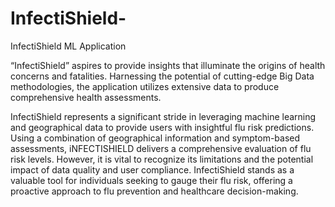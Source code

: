 # InfectiShield-
InfectiShield  ML Application

“InfectiShield”  aspires to provide insights that illuminate the origins of health concerns and fatalities. Harnessing the potential of cutting-edge Big Data methodologies, the application utilizes extensive data to produce comprehensive health assessments.

InfectiShield represents a significant stride in leveraging machine learning and geographical data to provide users with insightful flu risk predictions. Using a combination of geographical information and symptom-based assessments, iNFECTISHIELD delivers a comprehensive evaluation of flu risk levels. However, it is vital to recognize its limitations and the potential impact of data quality and user compliance. InfectiShield stands as a valuable tool for individuals seeking to gauge their flu risk, offering a proactive approach to flu prevention and healthcare decision-making.
